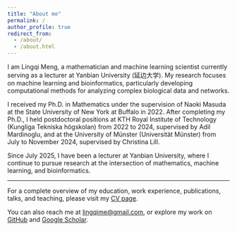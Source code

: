 ```yaml
---
title: "About me"
permalink: /
author_profile: true
redirect_from: 
  - /about/
  - /about.html
---
```


I am Lingqi Meng, a mathematician and machine learning scientist currently serving as a lecturer at Yanbian University (延边大学). My research focuses on machine learning and bioinformatics, particularly developing computational methods for analyzing complex biological data and networks.

I received my Ph.D. in Mathematics under the supervision of Naoki Masuda at the State University of New York at Buffalo in 2022. After completing my Ph.D., I held postdoctoral positions at KTH Royal Institute of Technology (Kungliga Tekniska högskolan) from 2022 to 2024, supervised by Adil Mardinoglu, and at the University of Münster (Universität Münster) from July to November 2024, supervised by Christina Lill.

Since July 2025, I have been a lecturer at Yanbian University, where I continue to pursue research at the intersection of mathematics, machine learning, and bioinformatics.

---

For a complete overview of my education, work experience, publications, talks, and teaching, please visit my [CV page](https://lingqime.github.io/cv/).

You can also reach me at [lingqime@gmail.com](mailto:lingqime@gmail.com), or explore my work on [GitHub](https://github.com/lingqime) and [Google Scholar](https://scholar.google.com/citations?user=LCx9VBIAAAAJ&hl=en&oi=ao).
